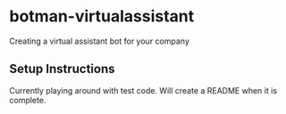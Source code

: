 # botman-virtualassistant
Creating a virtual assistant bot for your company

## Setup Instructions

Currently playing around with test code. Will create a README when it is complete.

